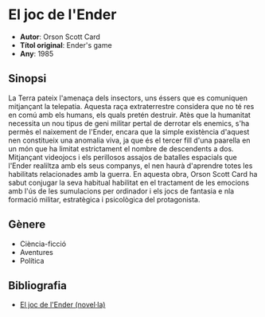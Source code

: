 # El joc de l'Ender
- __Autor__: Orson Scott Card
- __Títol original__: Ender's game
- __Any__: 1985

## Sinopsi
La Terra pateix l'amenaça dels insectors, uns éssers que es comuniquen mitjançant la telepatia. Aquesta raça extraterrestre considera que no té res en comú amb els humans, els quals pretén destruir. Atès que la humanitat necessita un nou tipus de geni militar pertal de derrotar els enemics, s'ha permès el naixement de l'Ender, encara que la simple existència d'aquest nen constitueix una anomalia viva, ja que és el tercer fill d'una paarella en un món que ha limitat estrictament el nombre de descendents a dos. Mitjançant videojocs i els perillosos assajos de batalles espacials que l'Ender realiltza amb els seus companys, el nen haurà d'aprendre totes les habilitats relacionades amb la guerra. En aquesta obra, Orson Scott Card ha sabut conjugar la seva habitual habilitat en el tractament de les emocions amb l'ús de les sumulacions per ordinador i els jocs de fantasia e nla formació militar, estratègica i psicològica del protagonista.

## Gènere
- Ciència-ficció
- Aventures
- Política

## Bibliografia
- [El joc de l'Ender (novel·la)](https://ca.wikipedia.org/wiki/El_joc_de_l%27Ender_(novel%C2%B7la))